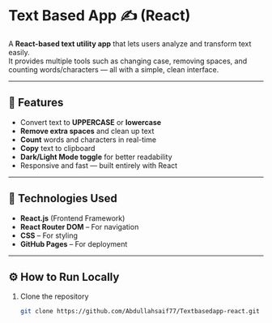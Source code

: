 # Text Based App ✍️ (React)

A **React-based text utility app** that lets users analyze and transform text easily.  
It provides multiple tools such as changing case, removing spaces, and counting words/characters — all with a simple, clean interface.


---

## 🚀 Features

- Convert text to **UPPERCASE** or **lowercase**  
- **Remove extra spaces** and clean up text  
- **Count** words and characters in real-time  
- **Copy** text to clipboard  
- **Dark/Light Mode toggle** for better readability  
- Responsive and fast — built entirely with React  

---

## 🧠 Technologies Used

- **React.js** (Frontend Framework)  
- **React Router DOM** – For navigation  
- **CSS** – For styling  
- **GitHub Pages** – For deployment  

---

## ⚙️ How to Run Locally

1. Clone the repository  
   ```bash
   git clone https://github.com/Abdullahsaif77/Textbasedapp-react.git
